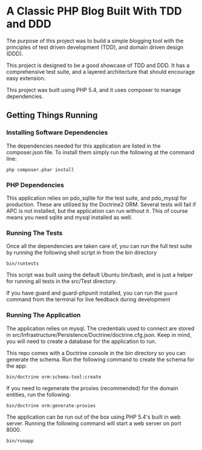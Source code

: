 A Classic PHP Blog Built With TDD and DDD
=========================================

The purpose of this project was to build a simple blogging tool with the principles of test driven development (TDD), and domain driven design (DDD).

This project is designed to be a good showcase of TDD and DDD. It has a comprehensive test suite, and a layered architecture that should encourage easy extension.

This project was built using PHP 5.4, and it uses composer to manage dependencies.

Getting Things Running
----------------------

### Installing Software Dependencies ###

The dependencies needed for this application are listed in the composer.json file. To install them simply run the following at the command line:

`php composer.phar install`


### PHP Dependencies ###

This application relies on pdo_sqlite for the test suite, and pdo_mysql for production. These are utilized by the Doctrine2 ORM. Several tests will fail if APC is not installed, but the application can run without it. This of course means you need sqlite and mysql installed as well.

### Running The Tests ###

Once all the dependencies are taken care of, you can run the full test suite by running the following shell script in from the bin directory

`bin/runtests`

This script was built using the default Ubuntu bin/bash, and is just a helper for running all tests in the src/Test directory.

If you have guard and guard-phpunit installed, you can run the `guard` command from the terminal for live feedback during development

### Running The Application ###

The application relies on mysql. The credentials used to connect are stored in src/Infrastructure/Persistence/Doctrine/doctrine.cfg.json. Keep in mind, you will need to create a database for the application to run.

This repo comes with a Doctrine console in the bin directory so you can generate the schema. Run the following command to create the schema for the app:

`bin/doctrine orm:schema-tool:create`

If you need to regenerate the proxies (recommended) for the domain entities, run the following:

`bin/doctrine orm:generate-proxies`

The application can be run out of the box using PHP 5.4's built in web server. Running the following command will start a web server on port 8000.

`bin/runapp`

